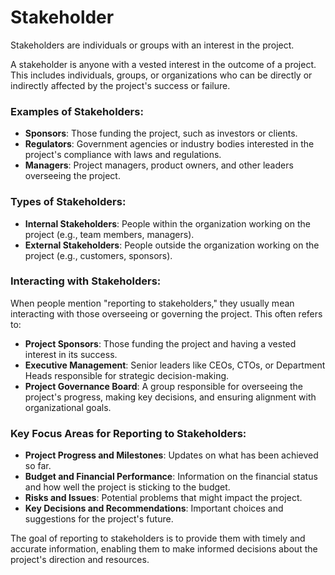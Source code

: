 # Stakeholder

Stakeholders are individuals or groups with an interest in the project.

A stakeholder is anyone with a vested interest in the outcome of a project. 
This includes individuals, groups, or organizations who can be directly 
or indirectly affected by the project's success or failure.

### Examples of Stakeholders:
- **Sponsors**: Those funding the project, such as investors or clients.
- **Regulators**: Government agencies or industry bodies interested in the project's compliance with laws and regulations.
- **Managers**: Project managers, product owners, and other leaders overseeing the project.

### Types of Stakeholders:
- **Internal Stakeholders**: People within the organization working on the project (e.g., team members, managers).
- **External Stakeholders**: People outside the organization working on the project (e.g., customers, sponsors).

### Interacting with Stakeholders:
When people mention "reporting to stakeholders," they usually mean interacting with those overseeing or governing the project. This often refers to:

- **Project Sponsors**: Those funding the project and having a vested interest in its success.
- **Executive Management**: Senior leaders like CEOs, CTOs, or Department Heads responsible for strategic decision-making.
- **Project Governance Board**: A group responsible for overseeing the project's progress, making key decisions, and ensuring alignment with organizational goals.

### Key Focus Areas for Reporting to Stakeholders:
- **Project Progress and Milestones**: Updates on what has been achieved so far.
- **Budget and Financial Performance**: Information on the financial status and how well the project is sticking to the budget.
- **Risks and Issues**: Potential problems that might impact the project.
- **Key Decisions and Recommendations**: Important choices and suggestions for the project's future.

The goal of reporting to stakeholders is to provide them with timely and accurate information, 
enabling them to make informed decisions about the project's direction and resources.
